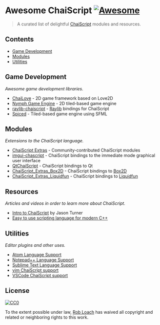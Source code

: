 # Awesome ChaiScript [![Awesome](https://awesome.re/badge.svg)](https://awesome.re)

> A curated list of delightful [ChaiScript](http://chaiscript.com) modules and resources.

## Contents

- [Game Development](#game-development)
- [Modules](#modules)
- [Utilities](#utilities)

## Game Development

*Awesome game development libraries.*

- [ChaiLove](https://github.com/libretro/libretro-chailove) - 2D game framework based on Love2D
- [Nymph Game Engine](https://github.com/sainteos/nymph-game-engine) - 2D tiled-based game engine
- [raylib-chaiscript](https://github.com/RobLoach/raylib-chaiscript) - [Raylib](https://raylib.com) bindings for ChaiScript
- [Spiced](https://github.com/ChaiScript/Spiced) - Tiled-based game engine using SFML

## Modules

*Extensions to the ChaiScript language.*

- [ChaiScript Extras](https://github.com/ChaiScript/ChaiScript_Extras) - Community-contributed ChaiScript modules
- [imgui-chascript](https://github.com/JuJuBoSc/imgui-chaiscript) - ChaiScript bindings to the immediate mode graphical user interface
- [QtChaiScript](https://github.com/facontidavide/QtChaiScript) - ChaiScript bindings to Qt
- [ChaiScript_Extras_Box2D](https://github.com/RobLoach/ChaiScript_Extras_Box2D) - ChaiScript bindings to [Box2D](https://github.com/erincatto/Box2D)
- [ChaiScript_Extras_Liquidfun](https://github.com/Alia5/ChaiScript_Extras_Liquidfun) - ChaiScript bindings to [Liquidfun](https://github.com/google/liquidfun)

## Resources

*Articles and videos in order to learn more about ChaiScript.*

- [Intro to ChaiScript](https://www.youtube.com/watch?v=CeHSHEZg-PQ) by Jason Turner
- [Easy to use scripting language for modern C++](https://mightynotes.wordpress.com/2017/02/12/chaiscript-tutorial-1-introduction-to-chaiscript/)

## Utilities

*Editor plugins and other uses.*

- [Atom Language Support](https://github.com/marty1885/language-chaiscript)
- [Notepad++ Language Support](https://github.com/ChaiScript/npp-chaiscript)
- [Sublime Text Language Support](https://github.com/ChaiScript/sublimetext-chaiscript)
- [vim ChaiScript support](https://github.com/ChaiScript/vim-chaiscript)
- [VSCode ChaiScript support](https://github.com/codehz/vscode-chaiscript-syntax)

## License

[![CC0](http://mirrors.creativecommons.org/presskit/buttons/88x31/svg/cc-zero.svg)](https://creativecommons.org/publicdomain/zero/1.0/)

To the extent possible under law, [Rob Loach](http://robloach.net) has waived all copyright and related or neighboring rights to this work.
